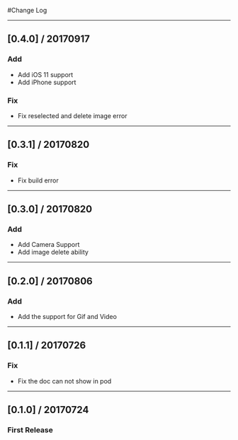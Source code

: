 #Change Log

---------
## [0.4.0] / 20170917

### Add

* Add iOS 11 support
* Add iPhone support

### Fix

* Fix reselected and delete image error

---------
## [0.3.1] / 20170820

### Fix

* Fix build error

---------
## [0.3.0] / 20170820

### Add

* Add Camera Support
* Add image delete ability

---------
## [0.2.0] / 20170806

### Add

* Add the support for Gif and Video

---------
## [0.1.1] / 20170726

### Fix

* Fix the doc can not show in pod

---------
## [0.1.0] / 20170724

### First Release

